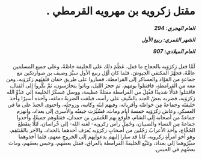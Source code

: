 <h1 dir="rtl">مقتل زكرويه بن مهرويه القرمطي .</h1>

<h5 dir="rtl">العام الهجري:  294

الشهر القمري: ربيع الأول

العام الميلادي: 907</h5>

<p dir="rtl">لَمَّا فعل زكرَوَيه بالحجاج ما فعل، عَظُمَ ذلك على الخليفة خاصَّةً، وعلى جميع المسلمين عامَّةً، فجهَّزَ المكتفي الجيوشَ، فلما كان أوَّل ربيع الأول سيَّرَ وصيف بن صوارتكين مع جماعةٍ من القوَّاد والعساكر إلى القرامطة، فساروا على طريقِ حفان فلَقِيَهم زكرَوَيه، ومن معه من القرامطةِ، فاقتتلوا يومهم، ثم حجزَ الليل، وباتوا يتحارَسون، ثمَّ بكَّروا إلى القتال، فاقتتلوا قتالًا شديدًا فقُتِلَ من القرامطة مقتلةٌ عظيمة، ووصل عسكَرُ الخليفة إلى عدُوِّ الله زكرَوَيه، فضربه بعضُ الجند بالسَّيفِ على رأسه، فبلغت الضربةُ دماغه، وأخذه أسيرًا وأخذ خليفتَه وجماعةً مِن خواصِّه وأقربائه، وفيهم ابنُه وكاتبه، وزوجتُه، واحتوى الجندُ على ما في العسكرِ، وعاش زكرَوَيه خمسةَ أيام ومات، فسُيِّرَت جيفتُه والأسرى إلى بغداد، وانهزم جماعةٌ من أصحابه إلى الشام، فأوقع بهم الحُسَين بن حمدان، فقتلوهم جميعًا، وأخذوا جماعةً مِن النساء والصبيان، وحُمِلَ رأس زكرويه- لعنه الله- إلى خُراسان، لئلَّا ينقَطِعَ الحُجَّاج، وأخذ الأعرابُ رَجُلين من أصحابِ زكرَوَيه يُعرَف أحدهما بالحداد، والآخر بالمُنتَقِم، وهو أخو امرأةِ زكرويه، كانا قد سارا إليهم يدعوانِهم إلى الخروجِ معهم، فلما أخذوهما سيَّرُوهما إلى بغداد، وتتَبَّع الخليفةُ القرامطة بالعراق، فقتل بعضَهم، وحبس بعضَهم، ومات بعضُهم في الحبس.</p></br>

